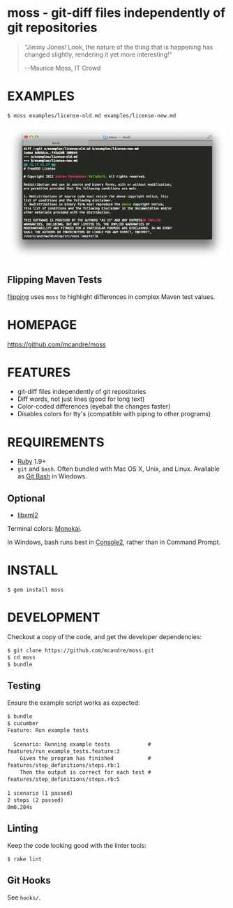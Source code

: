 # moss - git-diff files independently of git repositories

> "Jiminy Jones! Look, the nature of the thing that is happening has changed slightly, rendering it yet more interesting!"
>
> --Maurice Moss, IT Crowd

# EXAMPLES

```
$ moss examples/license-old.md examples/license-new.md
```

![screenshot](https://raw.githubusercontent.com/mcandre/moss/master/screenshot.png)

## Flipping Maven Tests

[flipping](https://github.com/mcandre/flipping) uses `moss` to highlight differences in complex Maven test values.

# HOMEPAGE

https://github.com/mcandre/moss

# FEATURES

* git-diff files independently of git repositories
* Diff words, not just lines (good for long text)
* Color-coded differences (eyeball the changes faster)
* Disables colors for tty's (compatible with piping to other programs)

# REQUIREMENTS

* [Ruby](https://www.ruby-lang.org/) 1.9+
* `git` and `bash`. Often bundled with Mac OS X, Unix, and Linux. Available as [Git Bash](http://chocolatey.org/packages/git) in Windows.

## Optional

* [libxml2](http://xmlsoft.org/)

Terminal colors: [Monokai](http://www.reddit.com/r/commandline/comments/1q4b90/is_there_a_monokai_port_for_nano/).

In Windows, bash runs best in [Console2](http://chocolatey.org/packages/Console2), rather than in Command Prompt.

# INSTALL

```
$ gem install moss
```

# DEVELOPMENT

Checkout a copy of the code, and get the developer dependencies:

```
$ git clone https://github.com/mcandre/moss.git
$ cd moss
$ bundle
```

## Testing

Ensure the example script works as expected:

```
$ bundle
$ cucumber
Feature: Run example tests

  Scenario: Running example tests            # features/run_example_tests.feature:3
    Given the program has finished           # features/step_definitions/steps.rb:1
    Then the output is correct for each test # features/step_definitions/steps.rb:5

1 scenario (1 passed)
2 steps (2 passed)
0m0.284s
```

## Linting

Keep the code looking good with the linter tools:

```
$ rake lint
```

## Git Hooks

See `hooks/`.

